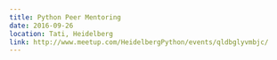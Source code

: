 ```yaml
---
title: Python Peer Mentoring
date: 2016-09-26
location: Tati, Heidelberg
link: http://www.meetup.com/HeidelbergPython/events/qldbglyvmbjc/
---
```

